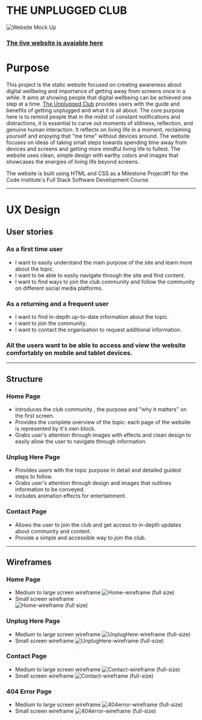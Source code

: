 # THE UNPLUGGED CLUB
![Website Mock Up](assets/images/readme/mockup.png)

### [The live website is avaiable here](https://gayatrig19.github.io/the-unplugged-club/index.html)

# Purpose
This project is the static website focused on creating awareness about digital wellbeing and importance of getting away from screens once in a while. It aims at showing people that digital wellbeing can be achieved one step at a time. [The Unplugged Club](https://gayatrig19.github.io/the-unplugged-club/index.html) provides users with the guide and benefits of getting unplugged and what it is all about. 
The core purpose here is to remind people that in the midst of constant notifications and distractions, it is essential to carve out moments of stillness, reflection, and genuine human interaction. It reflects on living life in a moment, reclaiming yourself and enjoying that "me time" without devices around. The website focuses on ideas of taking small steps towards spending time away from devices and screens and getting more mindful living life to fullest. The website uses clean, simple design with earthy colors and images that showcases the energies of living life beyond screens.

The website is built using HTML and CSS as a Milestone Project#1 for the Code Institute's Full Stack Software Development Course.

------
# UX Design
## User stories
### As a **first time user**

- I want to easily understand the main purpose of the site and learn more about the topic.
- I want to be able to easily navigate through the site and find content.
- I want to find ways to join the club community and follow the community on different social media platforms.

### As a **returning** and a **frequent user**

- I want to find in-depth up-to-date information about the topic.
- I want to join the community.
- I want to contact the organisation to request additional information.

### All the users want to be able to access and view the website comfortably on mobile and tablet devices.

----

## Structure
### Home Page
- Introduces the club community , the purpose and "why it matters" on the first screen.
- Provides the complete overview of the topic: each page of the website is represented by it's own block.
- Grabs user's attention through images with effects and clean design to easily allow the user to navigate through information.

### Unplug Here Page
- Provides users with the topic purpose in detail and detailed guided steps to follow.
- Grabs user's attention through design and images that outlines information to be conveyed.
- Includes animation effects for entertainment.

### Contact Page
- Allows the user to join the club and get access to in-depth updates about community and content.
- Provide a simple and accessible way to join the club.
---
## Wireframes

### **Home Page**
* Medium to large screen wireframe
       ![Home-wireframe (full size)](assets/images/readme/wireframes/home-page-wireframe.png)
 * Small screen wireframe      
       ![Home-wireframe (full size)](assets/images/readme/wireframes/home-page-small-screen-wireframe.png)


### **Unplug Here Page**
* Medium to large screen wireframe
        ![UnplugHere-wireframe (full-size)](assets/images/readme/wireframes/unplug-here-page-wireframe.png)
 * Small screen wireframe
         ![UnplugHere-wireframe (full-size)](assets/images/readme/wireframes/unplug-here-page-small-screen-wireframe.png)


### **Contact Page**
* Medium to large screen wireframe
      ![Contact-wireframe (full-size)](assets/images/readme/wireframes/contact-page-wireframe.png)
 * Small screen wireframe
      ![Contact-wireframe (full-size)](assets/images/readme/wireframes/contact-page-small-screen-wireframe.png)


### **404 Error Page**
- Medium to large screen wireframe
      ![404error-wireframe (full-size)](assets/images/readme/wireframes/404error-page-wireframe%20.png)
- Small screen wireframe
      ![404error-wireframe (full-size)](assets/images/readme/wireframes/404error-page-small-screen-wireframe%20.png)

























